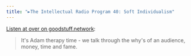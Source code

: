 ```yaml
---
title: "►The Intellectual Radio Program 40: Soft Individualism"
---
```

<p><a href="https://goodstuff.network/tirp/40">Listen at over on goodstuff.network</a>:</p>
<blockquote><p>
  It's Adam therapy time - we talk through the why&#39;s of an audience, money, time and fame.
</p></blockquote>
